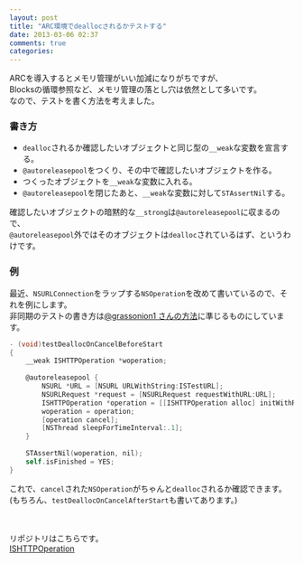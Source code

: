 ```yaml
---
layout: post
title: "ARC環境でdeallocされるかテストする"
date: 2013-03-06 02:37
comments: true
categories: 
---
```


ARCを導入するとメモリ管理がいい加減になりがちですが、  
Blocksの循環参照など、メモリ管理の落とし穴は依然として多いです。  
なので、テストを書く方法を考えました。

### 書き方

- `dealloc`されるか確認したいオブジェクトと同じ型の`__weak`な変数を宣言する。
- `@autoreleasepool`をつくり、その中で確認したいオブジェクトを作る。
- つくったオブジェクトを`__weak`な変数に入れる。
- `@autoreleasepool`を閉じたあと、`__weak`な変数に対して`STAssertNil`する。

確認したいオブジェクトの暗黙的な`__strong`は`@autoreleasepool`に収まるので、  
`@autoreleasepool`外ではそのオブジェクトは`dealloc`されているはず、というわけです。


### 例

最近、`NSURLConnection`をラップする`NSOperation`を改めて書いているので、それを例にします。  
非同期のテストの書き方は[@grassonion1 さんの方法](http://d.hatena.ne.jp/glass-_-onion/20120702/1341241666)に準じるものにしています。

```objectivec
- (void)testDeallocOnCancelBeforeStart
{
    __weak ISHTTPOperation *woperation;
    
    @autoreleasepool {
        NSURL *URL = [NSURL URLWithString:ISTestURL];
        NSURLRequest *request = [NSURLRequest requestWithURL:URL];
        ISHTTPOperation *operation = [[ISHTTPOperation alloc] initWithRequest:request handler:nil];
        woperation = operation;
        [operation cancel];
        [NSThread sleepForTimeInterval:.1];
    }
    
    STAssertNil(woperation, nil);
    self.isFinished = YES;
}
```

これで、`cancel`された`NSOperation`がちゃんと`dealloc`されるか確認できます。  
(もちろん、`testDeallocOnCancelAfterStart`も書いてあります。)

　

リポジトリはこちらです。  
[ISHTTPOperation](https://github.com/ishkawa/ISHTTPOperation)
